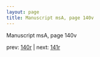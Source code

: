 ```yaml
---
layout: page
title: Manuscript msA, page 140v
---
```


Manuscript msA, page 140v

prev:  [140r](../140r) | next:  [141r](../141r)